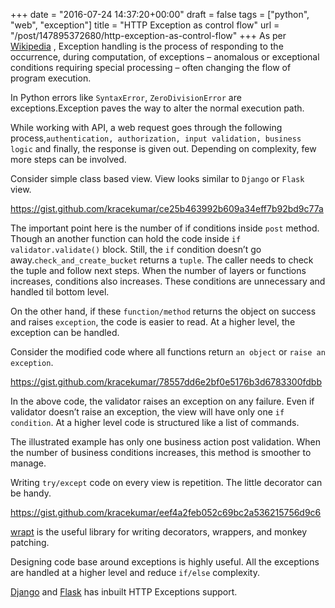 
+++
date = "2016-07-24 14:37:20+00:00"
draft = false
tags = ["python", "web", "exception"]
title = "HTTP Exception as control flow"
url = "/post/147895372680/http-exception-as-control-flow"
+++
As per <a href="https://en.wikipedia.org/wiki/Exception_handling" target="_blank">Wikipedia</a> , Exception handling is the process of responding to the occurrence, during computation, of exceptions – anomalous or exceptional conditions requiring special processing – often changing the flow of program execution.

In Python errors like `` SyntaxError ``, `` ZeroDivisionError `` are exceptions.Exception paves the way to alter the normal execution path.

While working with API, a web request goes through the following process,`` authentication, authorization, input validation, business logic `` and finally, the response is given out. Depending on complexity, few more steps can be involved.

Consider simple class based view. View looks similar to `` Django `` or `` Flask `` view.

<div class="gist"><a href="https://gist.github.com/kracekumar/ce25b463992b609a34eff7b92bd9c77a" target="_blank">https://gist.github.com/kracekumar/ce25b463992b609a34eff7b92bd9c77a</a></div>

The important point here is the number of if conditions inside `` post `` method. Though an another function can hold the code inside `` if validator.validate() `` block. Still, the `` if `` condition doesn’t go away.`` check_and_create_bucket `` returns a `` tuple ``. The caller needs to check the tuple and follow next steps. When the number of layers or functions increases, conditions also increases. These conditions are unnecessary and handled til bottom level.

On the other hand, if these `` function/method `` returns the object on success and raises `` exception ``, the code is easier to read. At a higher level, the exception can be handled.

Consider the modified code where all functions return `` an object `` or `` raise an exception ``.

<div class="gist"><a href="https://gist.github.com/kracekumar/78557dd6e2bf0e5176b3d6783300fdbb" target="_blank">https://gist.github.com/kracekumar/78557dd6e2bf0e5176b3d6783300fdbb</a></div>

In the above code, the validator raises an exception on any failure. Even if validator doesn’t raise an exception, the view will have only one `` if condition ``. At a higher level code is structured like a list of commands.

The illustrated example has only one business action post validation. When the number of business conditions increases, this method is smoother to manage.

Writing `` try/except `` code on every view is repetition. The little decorator can be handy.

<div class="gist"><a href="https://gist.github.com/kracekumar/eef4a2feb052c69bc2a536215756d9c6" target="_blank">https://gist.github.com/kracekumar/eef4a2feb052c69bc2a536215756d9c6</a></div>

<a href="https://wrapt.readthedocs.io/en/latest/" target="_blank">wrapt</a> is the useful library for writing decorators, wrappers, and monkey patching.

Designing code base around exceptions is highly useful. All the exceptions are handled at a higher level and reduce `` if/else `` complexity.

<a href="https://docs.djangoproject.com/en/1.9/ref/exceptions/" target="_blank">Django</a> and <a href="http://werkzeug.pocoo.org/docs/0.11/exceptions/" target="_blank">Flask</a> has inbuilt HTTP Exceptions support.
